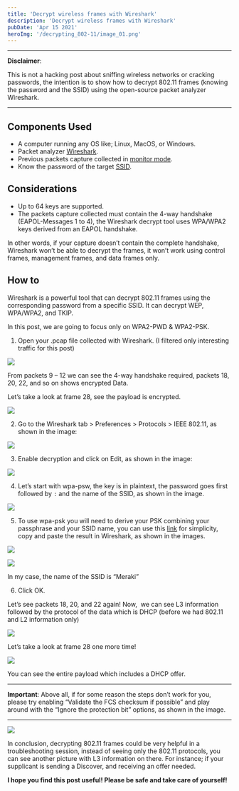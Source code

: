 ```yaml
---
title: 'Decrypt wireless frames with Wireshark'
description: 'Decrypt wireless frames with Wireshark'
pubDate: 'Apr 15 2021'
heroImg: '/decrypting_802-11/image_01.png'
---
```


---

**Disclaimer**:

This is not a hacking post about sniffing wireless networks or cracking passwords, the intention is to show how to decrypt 802.11 frames (knowing the password and the SSID) using the open-source packet analyzer Wireshark.

---

## Components Used

- A computer running any OS like; Linux, MacOS, or Windows.
- Packet analyzer [Wireshark](https://www.wireshark.org/download.html).
- Previous packets capture collected in [monitor mode](https://documentation.meraki.com/MR/Monitoring_and_Reporting/Capturing_Wireless_Traffic_from_a_Client_Machine).
- Know the password of the target [SSID](<https://en.wikipedia.org/wiki/Service_set_(802.11_network)>).

## Considerations

- Up to 64 keys are supported.
- The packets capture collected must contain the 4-way handshake (EAPOL-Messages 1 to 4), the Wireshark decrypt tool uses WPA/WPA2 keys derived from an EAPOL handshake.

In other words, if your capture doesn’t contain the complete handshake, Wireshark won’t be able to decrypt the frames, it won’t work using control frames, management frames, and data frames only.

## How to

Wireshark is a powerful tool that can decrypt 802.11 frames using the corresponding password from a specific SSID. It can decrypt WEP, WPA/WPA2, and TKIP.

In this post, we are going to focus only on WPA2-PWD & WPA2-PSK.

1.  Open your .pcap file collected with Wireshark. (I filtered only interesting traffic for this post)

![](/decrypting_802-11/image_01.png)

From packets 9 – 12 we can see the 4-way handshake required, packets 18, 20, 22, and so on shows encrypted Data.

Let’s take a look at frame 28, see the payload is encrypted.

![](/decrypting_802-11/image_02.png)

2. Go to the Wireshark tab > Preferences > Protocols > IEEE 802.11, as shown in the image:

![](/decrypting_802-11/image_03.png)

3. Enable decryption and click on Edit, as shown in the image:

![](/decrypting_802-11/image_04.png)

4. Let’s start with wpa-psw, the key is in plaintext, the password goes first followed by `:` and the name of the SSID, as shown in the image.

![](/decrypting_802-11/image_05.png)

5. To use wpa-psk you will need to derive your PSK combining your passphrase and your SSID name, you can use this [link](https://www.wireshark.org/tools/wpa-psk.html) for simplicity, copy and paste the result in Wireshark, as shown in the images.

![](/decrypting_802-11/image_06.png)

![](/decrypting_802-11/image_07.png)

In my case, the name of the SSID is “Meraki”

6. Click OK.

Let’s see packets 18, 20, and 22 again! Now,  we can see L3 information followed by the protocol of the data which is DHCP (before we had 802.11 and L2 information only)

![](/decrypting_802-11/image_08.png)

Let’s take a look at frame 28 one more time!

![](/decrypting_802-11/image_09.png)

You can see the entire payload which includes a DHCP offer.

---

**Important**:
Above all, if for some reason the steps don’t work for you, please try enabling “Validate the FCS checksum if possible” and play around with the “Ignore the protection bit” options, as shown in the image.

---

![](/decrypting_802-11/image_10.png)

In conclusion, decrypting 802.11 frames could be very helpful in a troubleshooting session, instead of seeing only the 802.11 protocols, you can see another picture with L3 information on there. For instance; if your supplicant is sending a Discover, and receiving an offer needed.

**I hope you find this post useful! Please be safe and take care of yourself!**

